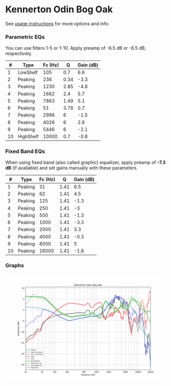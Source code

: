 # Kennerton Odin Bog Oak
See [usage instructions](https://github.com/jaakkopasanen/AutoEq#usage) for more options and info.

### Parametric EQs
You can use filters 1-5 or 1-10. Apply preamp of -6.5 dB or -6.5 dB, respectively.

|   # | Type      |   Fc (Hz) |    Q |   Gain (dB) |
|-----|-----------|-----------|------|-------------|
|   1 | LowShelf  |       105 | 0.7  |         6.6 |
|   2 | Peaking   |       236 | 0.34 |        -3.3 |
|   3 | Peaking   |      1230 | 2.85 |        -4.8 |
|   4 | Peaking   |      1662 | 2.4  |         5.7 |
|   5 | Peaking   |      7863 | 1.49 |         5.1 |
|   6 | Peaking   |        51 | 3.78 |         0.7 |
|   7 | Peaking   |      2996 | 6    |        -1.5 |
|   8 | Peaking   |      4026 | 6    |         2.8 |
|   9 | Peaking   |      5446 | 6    |        -2.1 |
|  10 | HighShelf |     10000 | 0.7  |        -0.8 |

### Fixed Band EQs
When using fixed band (also called graphic) equalizer, apply preamp of **-7.3 dB** (if available) and set gains manually with these parameters.

|   # | Type    |   Fc (Hz) |    Q |   Gain (dB) |
|-----|---------|-----------|------|-------------|
|   1 | Peaking |        31 | 1.41 |         6.5 |
|   2 | Peaking |        62 | 1.41 |         4.5 |
|   3 | Peaking |       125 | 1.41 |        -1.3 |
|   4 | Peaking |       250 | 1.41 |        -3   |
|   5 | Peaking |       500 | 1.41 |        -1.3 |
|   6 | Peaking |      1000 | 1.41 |        -3.3 |
|   7 | Peaking |      2000 | 1.41 |         3.3 |
|   8 | Peaking |      4000 | 1.41 |        -0.3 |
|   9 | Peaking |      8000 | 1.41 |         5   |
|  10 | Peaking |     16000 | 1.41 |        -1.8 |

### Graphs
![](./Kennerton%20Odin%20Bog%20Oak.png)
